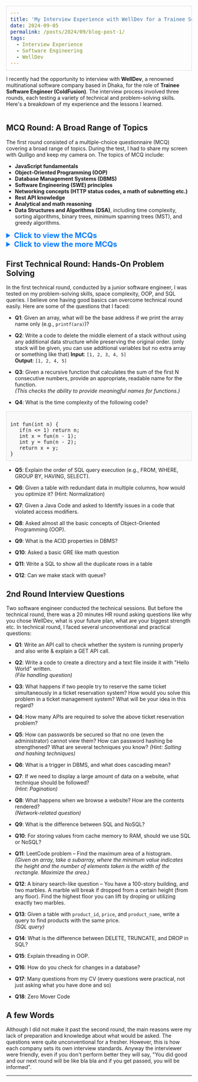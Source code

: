 ```yaml
---
title: 'My Interview Experience with WellDev for a Trainee Software Engineer Position'
date: 2024-09-05
permalink: /posts/2024/09/blog-post-1/
tags:
  - Interview Experience
  - Software Engineering
  - WellDev
---
```


I recently had the opportunity to interview with **WellDev**, a renowned multinational software company based in Dhaka, for the role of **Trainee Software Engineer (ColdFusion)**. The interview process involved three rounds, each testing a variety of technical and problem-solving skills. Here's a breakdown of my experience and the lessons I learned.

<img title="" src="https://salman1804102.github.io/Gallery/welldev.png" alt="">

## MCQ Round: A Broad Range of Topics

The first round consisted of a multiple-choice questionnaire (MCQ) covering a broad range of topics. During the test, I had to share my screen with Quillgo and keep my camera on. The topics of MCQ include:

- **JavaScript fundamentals**
- **Object-Oriented Programming (OOP)**
- **Database Management Systems (DBMS)**
- **Software Engineering (SWE) principles**
- **Networking concepts (HTTP status codes, a math of subnetting etc.)**
- **Rest API knowledge**
- **Analytical and math reasoning**
- **Data Structures and Algorithms (DSA)**, including time complexity, sorting algorithms, binary trees, minimum spanning trees (MST), and greedy algorithms.

<!-- Full Width PDF Viewer and Download Button -->
<details>
  <summary style="font-size: 20px; font-weight: bold; color: #007BFF;">Click to view the MCQs</summary>
  
  <!-- Embed the PDF for full-width view -->
  <iframe src="https://salman1804102.github.io/files/welldev_mcq.pdf" style="width:100%; height:500px;" frameborder="0"></iframe>

  <!-- Download Button -->
  <a href="https://salman1804102.github.io/files/welldev_mcq.pdf" download>
    <button style="margin-top:10px;">Download PDF</button>
  </a>
</details>

<!-- Full Width PDF Viewer and Download Button -->
<details>
  <summary style="font-size: 20px; font-weight: bold; color: #007BFF;">Click to view the more MCQs</summary>
  
  <!-- Embed the PDF for full-width view -->
  <iframe src="https://salman1804102.github.io/files/welldev_js.pdf" style="width:100%; height:500px;" frameborder="0"></iframe>

  <!-- Download Button -->
  <a href="https://salman1804102.github.io/files/welldev_js.pdf" download>
    <button style="margin-top:10px;">Download PDF</button>
  </a>
</details>

## First Technical Round: Hands-On Problem Solving

In the first technical round, conducted by a junior software engineer, I was tested on my problem-solving skills, space complexity, OOP, and SQL queries. I believe one having good basics can overcome technical round easily. Here are some of the questions that I faced:

- **Q1**: Given an array, what will be the base address if we print the array name only (e.g., `printf(ara)`)?
  
- **Q2**: Write a code to delete the middle element of a stack without using any additional data structure while preserving the original order.  (only stack will be given, you can use additional variables but no extra array or something like that)
  **Input**: `[1, 2, 3, 4, 5]`  
  **Output**: `[1, 2, 4, 5]`
  
- **Q3**: Given a recursive function that calculates the sum of the first N consecutive numbers, provide an appropriate, readable name for the function.  
  *(This checks the ability to provide meaningful names for functions.)*

- **Q4**: What is the time complexity of the following code?

<style>
  pre {
    font-size: 16px; /* Increase font size */
    white-space: pre-wrap; /* Ensure long lines wrap */
    border: 1px solid #ddd; /* Optional: add a border */
    padding: 10px; /* Optional: add padding */
    background-color: #f9f9f9; /* Optional: light background */
  }
</style>

<pre><code>
int fun(int n) {
   if(n <= 1) return n;
   int x = fun(n - 1);
   int y = fun(n - 2);
   return x + y;
}
</code></pre>


- **Q5**: Explain the order of SQL query execution (e.g., FROM, WHERE, GROUP BY, HAVING, SELECT).

- **Q6**: Given a table with redundant data in multiple columns, how would you optimize it?
(Hint: Normalization)

- **Q7**: Given a Java Code and asked to Identify issues in a code that violated access modifiers.

- **Q8**: Asked almost all the basic concepts of Object-Oriented Programming (OOP).

- **Q9**: What is the ACID properties in DBMS?

- **Q10**: Asked a basic GRE like math question
  
- **Q11**: Write a SQL to show all the duplicate rows in a table
  
- **Q12**: Can we make stack with queue?

## 2nd Round Interview Questions

Two software engineer conducted the technical sessions. But before the technical round, there was a 20 minutes HR round asking questions like why you chose WellDev, what is your future plan, what are your biggest strength etc. In technical round, I faced several unconventional and practical questions:

- **Q1**: Write an API call to check whether the system is running properly and also write & explain a GET API call.

- **Q2**: Write a code to create a directory and a text file inside it with "Hello World" written.  
  *(File handling question)*

- **Q3**: What happens if two people try to reserve the same ticket simultaneously in a ticket reservation system? How would you solve this problem in a ticket management system? What will be your idea in this regard?

- **Q4**: How many APIs are required to solve the above ticket reservation problem?

- **Q5**: How can passwords be secured so that no one (even the administrator) cannot view them? How can password hashing be strengthened? What are several techniques you know?
  *(Hint: Salting and hashing techniques)*

- **Q6**: What is a trigger in DBMS, and what does cascading mean?

- **Q7**: If we need to display a large amount of data on a website, what technique should be followed?  
  *(Hint: Pagination)*

- **Q8**: What happens when we browse a website? How are the contents rendered?  
  *(Network-related question)*

- **Q9**: What is the difference between SQL and NoSQL?

- **Q10**: For storing values from cache memory to RAM, should we use SQL or NoSQL?

- **Q11**: LeetCode problem – Find the maximum area of a histogram.  
  *(Given an array, take a subarray, where the minimum value indicates the height and the number of elements taken is the width of the rectangle. Maximize the area.)*

- **Q12**: A binary search-like question – You have a 100-story building, and two marbles. A marble will break if dropped from a certain height (from any floor). Find the highest floor you can lift by droping or utilizing exactly two marbles.

- **Q13**: Given a table with `product_id`, `price`, and `product_name`, write a query to find products with the same price.  
  *(SQL query)*

- **Q14**: What is the difference between DELETE, TRUNCATE, and DROP in SQL?

- **Q15**: Explain threading in OOP.

- **Q16**: How do you check for changes in a database?

- **Q17**: Many questions from my CV (every questions were practical, not just asking what you have done and so)
  
- **Q18**: Zero Mover Code

## A few Words

Although I did not make it past the second round, the main reasons were my lack of preparation and knowledge about what would be asked. The questions were quite unconventional for a fresher. However, this is how each company sets its own interview standards. Anyway the interviewer were friendly, even if you don't perform better they will say, "You did good and our next round will be like bla bla and if you get passed, you will be informed".

---
